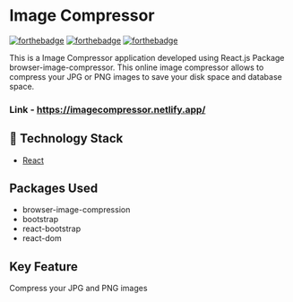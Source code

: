 # Image Compressor





[![forthebadge](https://forthebadge.com/images/badges/made-with-javascript.svg)](https://forthebadge.com)
[![forthebadge](https://forthebadge.com/images/badges/uses-html.svg)](https://forthebadge.com)
[![forthebadge](https://forthebadge.com/images/badges/uses-css.svg)](https://forthebadge.com)

This is a Image Compressor application developed using React.js Package browser-image-compressor. This online image compressor allows to compress your JPG or PNG images to save your disk space and database space.

### Link - https://imagecompressor.netlify.app/


## 🏁 Technology Stack

- [React](https://reactjs.org/)

## Packages Used

- browser-image-compression
- bootstrap
- react-bootstrap
- react-dom

## Key Feature
Compress your JPG and PNG images

